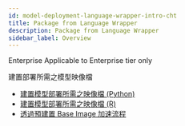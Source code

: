 ```yaml
---
id: model-deployment-language-wrapper-intro-cht
title: Package from Language Wrapper
description: Package from Language Wrapper
sidebar_label: Overview
---
```


<div class="ee-only tooltip">Enterprise
  <span class="tooltiptext">Applicable to Enterprise tier only</span>
</div>

建置部署所需之模型映像檔

- [建置模型部署所需之映像檔 (Python)](model-deployment-tutorial-package-image)
- [建置模型部署所需之映像檔 (R)](model-deployment-tutorial-package-image-r)
- [透過預建置 Base Image 加速流程](mmodel-deployment-language-wrapper-reusable-base-image-cht)
